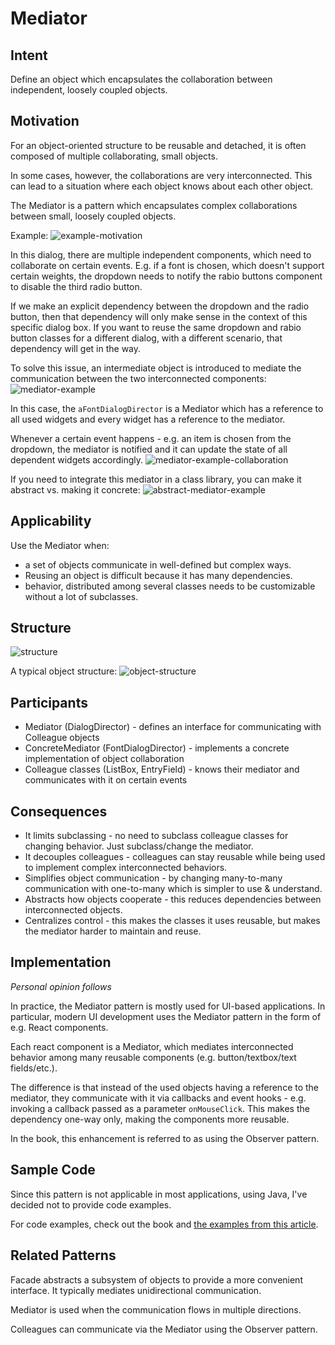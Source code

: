 # Mediator

## Intent
Define an object which encapsulates the collaboration between independent, loosely coupled objects.

## Motivation
For an object-oriented structure to be reusable and detached, it is often composed of multiple collaborating, small objects.

In some cases, however, the collaborations are very interconnected. This can lead to a situation where each object knows about each other object.

The Mediator is a pattern which encapsulates complex collaborations between small, loosely coupled objects.

Example:
![example-motivation](images/example-motivation.png)

In this dialog, there are multiple independent components, which need to collaborate on certain events. E.g. if a font is chosen, which doesn't support certain weights, the dropdown needs to notify the rabio buttons component to disable the third radio button.

If we make an explicit dependency between the dropdown and the radio button, then that dependency will only make sense in the context of this specific dialog box.
If you want to reuse the same dropdown and rabio button classes for a different dialog, with a different scenario, that dependency will get in the way.

To solve this issue, an intermediate object is introduced to mediate the communication between the two interconnected components:
![mediator-example](images/mediator-example.png)

In this case, the `aFontDialogDirector` is a Mediator which has a reference to all used widgets and every widget has a reference to the mediator.

Whenever a certain event happens - e.g. an item is chosen from the dropdown, the mediator is notified and it can update the state of all dependent widgets accordingly.
![mediator-example-collaboration](images/mediator-example-collaboration.png)

If you need to integrate this mediator in a class library, you can make it abstract vs. making it concrete:
![abstract-mediator-example](images/abstract-mediator-example.png)

## Applicability
Use the Mediator when:
 * a set of objects communicate in well-defined but complex ways.
 * Reusing an object is difficult because it has many dependencies.
 * behavior, distributed among several classes needs to be customizable without a lot of subclasses.

## Structure
![structure](images/structure.png)

A typical object structure:
![object-structure](images/object-structure.png)

## Participants
 * Mediator (DialogDirector) - defines an interface for communicating with Colleague objects
 * ConcreteMediator (FontDialogDirector) - implements a concrete implementation of object collaboration
 * Colleague classes (ListBox, EntryField) - knows their mediator and communicates with it on certain events

## Consequences
 * It limits subclassing - no need to subclass colleague classes for changing behavior. Just subclass/change the mediator.
 * It decouples colleagues - colleagues can stay reusable while being used to implement complex interconnected behaviors.
 * Simplifies object communication - by changing many-to-many communication with one-to-many which is simpler to use & understand.
 * Abstracts how objects cooperate - this reduces dependencies between interconnected objects.
 * Centralizes control - this makes the classes it uses reusable, but makes the mediator harder to maintain and reuse.

## Implementation
*Personal opinion follows*

In practice, the Mediator pattern is mostly used for UI-based applications. In particular, modern UI development uses the Mediator pattern in the form of e.g. React components.

Each react component is a Mediator, which mediates interconnected behavior among many reusable components (e.g. button/textbox/text fields/etc.).

The difference is that instead of the used objects having a reference to the mediator, they communicate with it via callbacks and event hooks - e.g. invoking a callback passed as a parameter `onMouseClick`.
This makes the dependency one-way only, making the components more reusable.

In the book, this enhancement is referred to as using the Observer pattern.

## Sample Code
Since this pattern is not applicable in most applications, using Java, I've decided not to provide code examples.

For code examples, check out the book and [the examples from this article](https://refactoring.guru/design-patterns/mediator#pseudocode).

## Related Patterns
Facade abstracts a subsystem of objects to provide a more convenient interface. It typically mediates unidirectional communication.

Mediator is used when the communication flows in multiple directions.

Colleagues can communicate via the Mediator using the Observer pattern.
